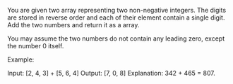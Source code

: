 You are given two array representing two non-negative integers. The digits are stored in reverse order and each of their element contain a single digit. Add the two numbers and return it as a array.

You may assume the two numbers do not contain any leading zero, except the number 0 itself.

Example:

Input: [2, 4, 3] + [5, 6, 4]
Output: [7, 0, 8]
Explanation: 342 + 465 = 807.

